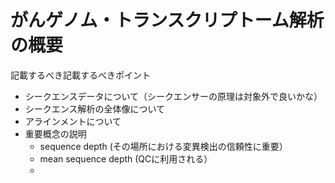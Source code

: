 # がんゲノム・トランスクリプトーム解析の概要

記載するべき記載するべきポイント

* シークエンスデータについて（シークエンサーの原理は対象外で良いかな）
* シークエンス解析の全体像について
* アラインメントについて
* 重要概念の説明
  * sequence depth \(その場所における変異検出の信頼性に重要）
  * mean sequence depth \(QCに利用される）
  * 



